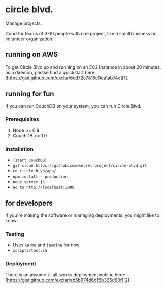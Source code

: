 circle blvd.
===============
Manage projects. 

Good for teams of 3-10 people with one project, like a small business
or volunteer organization.


running on AWS
----------------
To get Circle Blvd up and running on an EC2 instance in about 20 minutes, 
as a daemon, please find a quickstart here: 
[https://gist.github.com/exclsr/6cd72c7815e0ea1ab74e][1].


running for fun
----------------
If you can run CouchDB on your system, you can run Circle Blvd. 

### Prerequisites
1. Node >= 0.8
2. CouchDB >= 1.0

### Installation
* `(start CouchDB)`
* `git clone https://github.com/secret-project/circle-blvd.git`
* `cd circle-blvd/app/`
* `npm install --production`
* `node server.js`
* `Go to http://localhost:3000`

for developers
-----------------
If you're making the software or managing deployments, you
might like to know:

### Testing
* Uses `karma` and `jasmine` for now.
* `scripts/test.sh`

### Deployment
There is an assume-it-all-works deployment outline here: [https://gist.github.com/exclsr/ab5b674d6d15b335d60f][2]

[1]: https://gist.github.com/exclsr/6cd72c7815e0ea1ab74e "Running"
[2]: https://gist.github.com/exclsr/ab5b674d6d15b335d60f "Deploy"